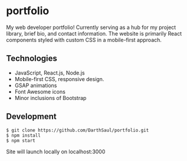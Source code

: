 # portfolio

My web developer portfolio! Currently serving as a hub for my project library, brief bio, and contact information. The website is primarily React components styled with custom CSS in a mobile-first approach.

## Technologies

-   JavaScript, React.js, Node.js
-   Mobile-first CSS, responsive design.
-   GSAP animations
-   Font Awesome icons
-   Minor inclusions of Bootstrap

## Development

```
$ git clone https://github.com/DarthSaul/portfolio.git
$ npm install
$ npm start
```

Site will launch locally on localhost:3000
